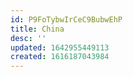 ```yaml
---
id: P9FoTybwIrCeC9BubwEhP
title: China
desc: ''
updated: 1642955449113
created: 1616187043984
---
```



